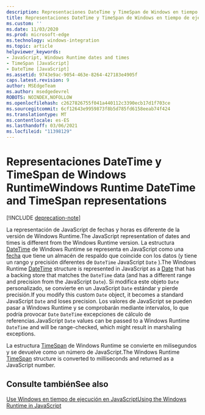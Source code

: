 ```yaml
---
description: Representaciones DateTime y TimeSpan de Windows en tiempo de ejecución
title: Representaciones DateTime y TimeSpan de Windows en tiempo de ejecución
ms.custom: ''
ms.date: 11/03/2020
ms.prod: microsoft-edge
ms.technology: windows-integration
ms.topic: article
helpviewer_keywords:
- JavaScript, Windows Runtime dates and times
- TimeSpan [JavaScript]
- DateTime [JavaScript]
ms.assetid: 9743e9ac-9054-463e-8264-427183e4905f
caps.latest.revision: 9
author: MSEdgeTeam
ms.author: msedgedevrel
ROBOTS: NOINDEX,NOFOLLOW
ms.openlocfilehash: c2627826755f041a440112c3390ecb17d1f703ce
ms.sourcegitcommit: 6cf12643e9959873f8b5d785fd6158eeab74f424
ms.translationtype: MT
ms.contentlocale: es-ES
ms.lasthandoff: 03/06/2021
ms.locfileid: "11398129"
---
```

# <a name="windows-runtime-datetime-and-timespan-representations"></a><span data-ttu-id="93f2c-103">Representaciones DateTime y TimeSpan de Windows Runtime</span><span class="sxs-lookup"><span data-stu-id="93f2c-103">Windows Runtime DateTime and TimeSpan representations</span></span>  

[!INCLUDE [deprecation-note](../includes/legacy-edge-note.md)]  

<span data-ttu-id="93f2c-104">La representación de JavaScript de fechas y horas es diferente de la versión de Windows Runtime.</span><span class="sxs-lookup"><span data-stu-id="93f2c-104">The JavaScript representation of dates and times is different from the Windows Runtime version.</span></span>  <span data-ttu-id="93f2c-105">La estructura [DateTime][UwpWindowsFoundationDatetime] de Windows Runtime se representa en JavaScript como una [fecha][MDNDate] que tiene un almacén de respaldo que coincide con los datos \(y tiene un rango y precisión diferentes de `DateTime` JavaScript `Date` \).</span><span class="sxs-lookup"><span data-stu-id="93f2c-105">The Windows Runtime [DateTime][UwpWindowsFoundationDatetime] structure is represented in JavaScript as a [Date][MDNDate] that has a backing store that matches the `DateTime` data \(and has a different range and precision from the JavaScript `Date`\).</span></span>  <span data-ttu-id="93f2c-106">Si modifica este objeto `Date` personalizado, se convierte en un JavaScript `Date` estándar y pierde precisión.</span><span class="sxs-lookup"><span data-stu-id="93f2c-106">If you modify this custom `Date` object, it becomes a standard JavaScript `Date` and loses precision.</span></span>  <span data-ttu-id="93f2c-107">Los valores de JavaScript se pueden pasar a Windows Runtime y se comprobarán mediante intervalos, lo que podría provocar `Date` `DateTime` excepciones de cálculo de referencias.</span><span class="sxs-lookup"><span data-stu-id="93f2c-107">JavaScript `Date` values can be passed to a Windows Runtime `DateTime` and will be range-checked, which might result in marshaling exceptions.</span></span>  

<span data-ttu-id="93f2c-108">La estructura [TimeSpan][UwpWindowsFoundationTimespan] de Windows Runtime se convierte en milisegundos y se devuelve como un número de JavaScript.</span><span class="sxs-lookup"><span data-stu-id="93f2c-108">The Windows Runtime [TimeSpan][UwpWindowsFoundationTimespan] structure is converted to milliseconds and returned as a JavaScript number.</span></span>  

## <a name="see-also"></a><span data-ttu-id="93f2c-109">Consulte también</span><span class="sxs-lookup"><span data-stu-id="93f2c-109">See also</span></span>  

[<span data-ttu-id="93f2c-110">Use Windows en tiempo de ejecución en JavaScript</span><span class="sxs-lookup"><span data-stu-id="93f2c-110">Using the Windows Runtime in JavaScript</span></span>][WindowsRuntimeJavascript]  

<!-- links -->  

[WindowsRuntimeJavascript]: ./using-the-windows-runtime-in-javascript.md "Uso de Windows Runtime en JavaScript | Microsoft Docs"  

[UwpWindowsFoundationDatetime]: /uwp/api/Windows.Foundation.DateTime "DateTime Struct | Microsoft Docs"  
[UwpWindowsFoundationTimespan]: /uwp/api/windows.foundation.timespan "TimeSpan Struct | Microsoft Docs"  

[MDNDate]: https://developer.mozilla.org/docs/Web/JavaScript/Reference/Global_Objects/Date "Fecha | MDN"  

